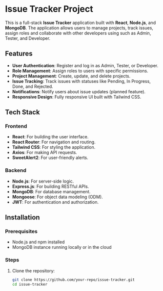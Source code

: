 # Issue Tracker Project

This is a full-stack **Issue Tracker** application built with **React**, **Node.js**, and **MongoDB**. The application allows users to manage projects, track issues, assign roles and collaborate with other developers using such as Admin, Tester, and Developer.

## Features

- **User Authentication**: Register and log in as Admin, Tester, or Developer.
- **Role Management**: Assign roles to users with specific permissions.
- **Project Management**: Create, update, and delete projects.
- **Issue Tracking**: Track issues with statuses like Pending, In Progress, Done, and Rejected.
- **Notifications**: Notify users about issue updates (planned feature).
- **Responsive Design**: Fully responsive UI built with Tailwind CSS.

## Tech Stack

### Frontend

- **React**: For building the user interface.
- **React Router**: For navigation and routing.
- **Tailwind CSS**: For styling the application.
- **Axios**: For making API requests.
- **SweetAlert2**: For user-friendly alerts.

### Backend

- **Node.js**: For server-side logic.
- **Express.js**: For building RESTful APIs.
- **MongoDB**: For database management.
- **Mongoose**: For object data modeling (ODM).
- **JWT**: For authentication and authorization.

## Installation

### Prerequisites

- Node.js and npm installed
- MongoDB instance running locally or in the cloud

### Steps

1. Clone the repository:
   ```bash
   git clone https://github.com/your-repo/issue-tracker.git
   cd issue-tracker
   ```
